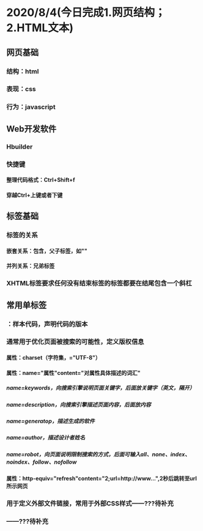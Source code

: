 # 2020/8/4(今日完成1.网页结构；2.HTML文本)
## 网页基础
### 结构：html
### 表现：css
### 行为：javascript
## Web开发软件
### Hbuilder
### 快捷键
#### 整理代码格式：Ctrl+Shift+f
#### 穿越Ctrl+上键或者下键
## 标签基础
### 标签的关系
#### 嵌套关系：包含，父子标签，如"<html><head></html></head>"
#### 并列关系：兄弟标签<head></head><body></body>
### XHTML标签要求任何没有结束标签的标签都要在结尾包含一个斜杠
## 常用单标签
### <!DOCTYPE html>：样本代码，声明代码的版本
### <meta>通常用于优化页面被搜索的可能性，定义版权信息
#### 属性：charset（字符集，="UTF-8"）
#### 属性：name="属性"content="对属性具体描述的词汇"
##### name=keywords，向搜索引擎说明页面关键字，后面放关键字（英文，隔开）
##### name=description，向搜索引擎描述页面内容，后面放内容
##### name=generatop，描述生成的软件
##### name=author，描述设计者姓名
##### name=robot，向页面说明限制搜索的方式，后面可输入all、none、index、noindex、follow、nofollow
#### 属性：http-equiv="refresh"content="2;url=http://www...",2秒后跳转至url所示网页
### <link>用于定义外部文件链接，常用于外部CSS样式——???待补充
### <base>——???待补充
### <style>用于定义CSS的样式——???待补充
### <script>用于定义页面内的脚本，如JS——???待补充
### <!--注释内容-->
#### 快捷键：Ctrl+/
### <hr/>水平线标签
#### 属性：align，编辑对齐模式
#### 属性：width，编辑水平线长度
#### 属性：size，编辑水平线宽度
### <br/>换行标签，0倍行距
## 常用双标签
### <html>开始标签，定义页面的开始与结束
### <head>头标签，有6个特殊标签可以放在头标签中使用（title、meta、link、base、style、script）
### <title>标题标签，设置网页的标题名（显示在选项卡）
### <body>主体标签，所有显示在网页中的内容均被其包含
### <h1>/.../<h6>标题标签
### <P>段落，单倍行距
#### 空格符号：&nbsp；
#### 注册商标符号：&reg；等等
#### 属性：align=left（左对齐）/center（居中）/right（右对齐）
### <pre>将其中文本格式化为等宽字体，保留文本中的空格符、分行，尽量少用
### <font>文本标签
#### 属性：color(="red")，字体颜色
### <b>或<strong>加粗，后者有些浏览器不一定准确显示
### <i>或<em>倾斜，后者有些浏览器不一定准确显示
### <u>或<ins>下划线，后者有些浏览器不一定准确显示
### <s>或<del>删除，后者有些浏览器不一定准确显示
### <sup>上标
### <sub>下标
### <acronym title="注释内容">被注释内容</acronym>
### <ul>无序列表
#### <li>为每行无序列表增加句首符号
#### 无序列表可多级嵌套，无序和有序列表可混合嵌套
### <ol>有序列表
#### <li>为每行有序列表增加序号
#### 属性：type="1/A/a/I（大写罗马）/i（小写罗马）"，设置序号格式
#### 有序列表可多级嵌套，无序和有序列表可混合嵌套
### 自定义列表，被一组dl管理，dt是主题，dd是列表项

# 2020/8/5（今日完成1.HTML图片；2.HTML表格；3.HTML表单；4.CSS文本基本样式）
## <img src="相对路径"/>图片标签
### 属性：width="800"，宽度，单位是px
### 属性：height="800"，高度，单位是px
### 属性：title="提示信息"，提示信息，鼠标指向时显示
### 属性：alt="替换文本"，图挂了时显示
### 属性：border="5"，边框宽度，单位是px
### 属性：src，如果图片在同一文件夹，相对路径=文件名
#### 如果图片在同文件夹的下级文件夹，先打开文件夹，如DOC/**.jpg
#### 如果图片在上级文件夹中，先返回上级，如../**.jpg
#### 如果图片路径是上级和下级混合，按照从左到右顺序依次描述路径
### 属性：align="left/right/top/bottom/middle"，居左/居右/与文本上对齐/与文本下对齐/与文本中对齐
#### 居中命令center在<img/>标签内不起作用，只能添加在标签外，如<p>中
### 属性：hspace="30"/vspace="30",将图片左右/上下与其他内容的间距设为30px
## <body background="高频词.jpg">，使用图片作为页面背景，自动平铺
## <body bgcolor="#FF0000">，使用红色作为背景
## <a href="">点击内容</a>，跳转至链接
### href后可添加相对路径（内部文件）或绝对路径（外部网址），点击内容可以是文字也可以是图片
### 锚点链接，先用<a name="标记">标记锚点（标记不要用数字开头），再用<a href="#标记">跳转至锚点
### 属性：target="_blank"，在新窗口中打开链接
### href="#"，回到网页顶部，##为空链接
## 表格，被<table>管理，
### 属性：border="1"，表格边框宽度1，默认为0px
### 属性：cellspacing="0"，将边框间距设为0，默认为2px
### 属性：width——表格宽度，height——表格高度
### <caption>为表格标题，<tr>为行，<td>为单元格，<th>为表头（默认加粗居中）
#### 属性：align="left/center/right"，单元格内位置
## 表单，
### <form>,表单域
#### 属性：action="地址"，表单提交地址
#### 属性：method="get/post",表单提交方式——???待补充
### <label>,标题
#### 属性：for="txt1"，关联输入框的id属性,点击标题即可输入
### <input>,输入框
#### 属性：type="text"，输入为文本类型
#### 属性：id="txt1"
#### 属性：type="password",输入信息显示为**
#### 属性：type="radio"，可用于从多个选项中选择一个，如加name="相同的名称"，则使多个按钮形成单选的效果
#### 属性：checked=""在点选中，代表默认选中
#### 属性：type="checkbox"，复选框，yes or no
#### 属性：name="表单名字"，用于后台或JS识别
#### 属性：size="字段长度"，文本框的长度
#### 属性：maxlength="最长字符"，可输入的最长字符数量
#### 属性：value="预设信息"，预先设置好的信息
### <select>，下拉框 
#### <option>，下拉框选项
##### 属性：selected=""，默认选中
#### <optgroup label="组名">，为下拉框的option分组
### <textarea>，文本域
### <button>按钮名称</button>
#### 属性：type="submit"，提交按钮
#### 属性：type="reset"，重置按钮
#### 属性：type="button"，可点击按钮
## 可通过chrome浏览器页面右键的检查，进行调试

#2020/8/6(今日完成1.三种CSS写法；2.显示模式转换；3.各种选择器使用及优先级；4.伪类标签使用；5.文本属性继承；6.各类基本样式)
## 内嵌式CSS（页联），<style type="text/CSS"><style>,将CSS样式写在网页<head>中，和html代码相对分离，便于维护
## 标签选择器：<style>标签内，定义h1、p等标签，格式为h1{}，大括号内放置样式，每句以“；”结尾
## 块级显示模式：自己单独占一行，设置宽高起作用，默认宽度和父元素一样
### 块元素包含：div、h1-h6、p、ul、li、ol、dl、dt、dd、hr、form
## 行内显示元素：设置宽高不起作用，自身大小靠文本撑开，一行可以有多个
### 行内元素包括：span、b、strong、i、em、u、ins、s、del、a
## 行内块显示模式：设置宽高起作用，一行可以有多个
### 行内块元素包括：img、表单元素
## 显示模式转换：可在标签选择器中用display：block/inline-block，切换块模式和行内块模式
## h1或p等文本标签
### 样式：color：red/rgb（255,0,0）/#FF0000，三种表示方法（英文/十进制/十六进制）均表示红色
### 样式：font-size：60px，将字体大小设置为60px，默认16px
### 样式：font-family："宋体"，将字体设置为宋体，当字体为汉字或多个单词时，必须加双引号，默认微软雅黑
### 样式：text-algin：center/left/right，文本居中/居左/居右，默认为居左
### 样式：font-weight：400，字体粗细,400（normal）为正常粗细，700（bold）为加粗
### 样式：text-indent：2em，首行缩进两个字体大小，也可用2px来缩进两个像素
## div，无语义元素（大盒子），可借助实体化三属性（宽、高、背景色）呈现
### 样式：width：200px
### 样式：height：200px
### 样式：background：blue，将背景色设为蓝色
## 类选择器
### 定义类名用“.”开头，标签中用class属性调用，不加点
### 命名规范：定义类名时不能用数字开头，对大小写敏感
### 建议用驼峰命名法，如greenBigStudent，第一个单词小写，之后每个单词首字母大写
### class在调用类时可同时调用多个，中间用空格隔开
## id选择器
### 用#加id名称定义，用标签中的id属性调用，不加#
### 类选择器可以重复使用，id选择器不行——???待补充
## 行内式CSS（内联），将CSS作为标签的style属性书写，例如<div style="width:100px;height=100px">
### 将CSS样式写在网页的标签中，和html代码掺杂，难以维护
## 外链式CSS（外联），单独创建CSS文件，如<link rel="stylesheet" type="text/css" href="one.css"/>
### 在html中用link进行关联，代码绝对分离，便于维护，工作中通常使用此方式进行开发
## CSS层叠性，对同一标签多次设计不同属性时，可以同时实现
## CSS对同一属性的CSS优先级：!important＞行内样式（内联）＞id选择器＞类选择器＞标签选择器，后定义＞先定义
### 加了!important的优先级最高，如color：red !important；
### 外链的CSS按照本身优先级及<link>标签所处的先后位置决定优先级
## 后代选择器,在选择器后再加选择器，只有多级选择器都满足，才使用样式，用空格隔开，如.lei1 .lei2{}或div h1{}
## 继承，父元素被选择器定义文本属性后，后代元素继承最近的父元素文本属性（包括居中、行高）
### 前提：后代元素自身未被定义，否则使用自身文本属性
### h和a标签继承的文本属性，会被标签自带的属性覆盖，如需改变需要单独定义
## 伪类，为a标签的文本定义的多种状态下的样式
### a：link{}/a：visited{}/a：hover{}/a：active{}，对应默认/访问后/鼠标移入/鼠标按下四种状态
### 四种状态顺序不能颠倒
### 除了用标签选择器之外，还可以用类选择器加class引用，如.a：link{}
## 行高，line-height
### 每行文本从上到下有四条线，分别是顶线、中线、基线（字母主体下沿，如q的封闭区域下沿）、底线
### 行高即相邻两行基线之间的距离
### 单行文本默认垂直居中于盒子（如span），行高等于盒子的高度
### 要使单行文本在块元素中垂直居中，将行高设为块元素的高度即可
### 当只设置了行高时，没设置高度时，高度默认为行高

# 2020/8/7(今日完成1.字体样式；2.强制英文换行；3.块元素边框、内外边距；4.块元素水平居中)
## 下划线样式：text-decoration：underline（下划线，同<u>，a标签默认），如是none则无下划线
## 删除线样式：text-decoration：line-through，同<s>
## 鼠标样式：cursor：pointer（鼠标显示为小手），链接a标签下默认为小手
## 斜体样式：font-style：italic，normal为正常，同<i>
## 粗体样式：font-weight：bold，同<b>
## 综上，所有的行内样式标签都可以自己写，但为了代码可读性，需要标签语义化
## word-break：break-all，强制英文换行，如未添加的一连串英文字母，会被认为是一个单词而不换行
## 复合属性：如font-打头的样式，可以合并为font：40px “宋体”，空格隔开，至少写两个（大小、字体），如需写行高，写为40px/60px（后面是行高，也可写1.5，即1.5倍）
### 当出现font复合属性时，会覆盖上方单独的font属性，因此要使单独属性生效需写在下方
## 块元素边框：border-width:5px;  border-color:black;  border-style:solid/dashed/dotted/double（实线/虚线/点状线/双实线）;
### 同样可使用复合属性，粗细（默认3）、颜色（默认黑）和样式最好都写
### 可使用left/right/top/bottom，单独画某一条边框
### 可在复合属性下方加border-bottom：none，去掉下方边框
### 边框会使得块元素尺寸变大
## 背景图：background-image：url（图片.jpg），默认平铺
 ### background-repeat：no-repeat，取消平铺
 ### background-repeat：repeat-x/y，横向/纵向平铺
 ### 如在背景图上方已设置了背景色，重叠部分，背景图会覆盖背景色
 ### background-position：left top，图片左上显示，如果图片大于盒子（div）范围，默认只显示左上角
 ### 图片位置也可用0px 0px（左上），坐标的形式设置
 ### background也可使用复合元素
## PS基本使用
### 切片为保存web格式
### 吸取颜色
### Ctrl+左键可切换切片
### del可删除切片
## 内边距padding，块元素加了内边距后，会与内容有间距，但此时的间距是通过块元素变大实现的（固定宽度的情况下）
### 如padding-left：10px，左边内边距为10px
### 块元素尺寸=自身尺寸+内边距+边框
### 如果未给块元素设定宽度，则块元素宽度始终与父元素相同，内容尺寸将被压缩
### 复合元素排序为上右下左，顺时针，只写2个即第一个为上下，第二个为左右
## 外边距margin，盒子（块元素）与盒子之间的距离
### margin的属性写法可参考padding，但不会影响块元素尺寸
### 相邻两个块元素外边距会合并，取值为较大的值
### 外边距塌陷问题，嵌套的两个块元素，当给子元素（第一个）设置向上的外边距时，父元素也会掉下来
### 解决外边距塌陷方案1：给父盒子设置overflow：hidden属性
### 解决外边距塌陷方案2：改为给父盒子设置内边距
## 快捷键
### 在body中输入div.box，按下Tab键，自动生成<div class="box"></div>
### 在body中输入a*5，按下Tab键，自动生成5个<a href=""></a>
### 在body中输入ul>li*5>a，按下Tab键，自动生成5行带a的列表
## 清除标签默认属性
### *{margin：0；padding：0；}，*代表所有的标签，工作中不要这么用
### 工作中用h1,p,li{margin：0；padding：0；}
### h1-6,ul,li,ol,p等标签都有默认内外边距
## 并集选择器：h1,p{margin:0;padding:0;},用逗号相连，对多个标签同时定义样式 
## 块元素水平居中
### margin:0px auto;
### 行内和行内块元素水平居中：给父元素设置text-align：center

# 2020/8/8（今天开始仿淘宝首页，未完成）
## 常规三种显示模式（块、行内、行内块）叫做标准流
## 浮动：是一个属性float，是半脱离标准流，相当于漂浮至上一层，不参与标准流层从上至下的排列
### 浮动元素间会根据从上往下的顺序，实现横向布局
### float：left/right，靠左浮动/靠右浮动
### 为了实现横向排列，行内元素和行内块元素会使得同行元素的上下位置随之变化，浮动则不会（优点）
### 浮动不会对上方的标准流产生影响，但下方的标准流会上移，因此需要为浮动创造一个占位的标准流
### 为浮动元素创造一个高度可随之变化的标准流，并包含浮动元素，需为标准流调用clearfix：after伪类，否则标准流无法随浮动变化占位
### 行内元素加了浮动后，也可设置宽高
### 当标准流内有文本时，即便文本位置被浮动元素覆盖，文字也会自动移开，环绕上方的浮动元素
## seo，search engine optimization，搜索引擎优化
### 从seo角度，导航的a标签连续排列，会被se认为关键词堆砌作弊，所以可用列表隔开
### ul/ol属性：list-style:none，取消列表样式(通常用于取消每行前面的标识符)
### 在块元素中插入img（行内块元素），会造成图片下方留白，此时需将img转化为块显示模式
## chrome默认字号1em=16px
## font-size：100%：字号为父级的100%
## 页、外联CSS表格单元格间距：border-spacing：0px
## 页、外联CSS表格单元格边框重叠：border-collapse：collapse
## CSS中字体可以设置多个，浏览器按顺序识别，能识别就直接使用,用逗号隔开
### 字体可以有3种表示方式，中文、英文、Unicode,当设置多个时，要用引号包裹
## 实际项目CSS模块
### 为了消除浏览器之间的呈现差异，需要对CSS进行初始化，清除一些CSS样式
### 为了让整个网站的各个网页形成一样的风格，需要对一些CSS进行统一的设置
## 网页的版心：页面固定显示宽度，即内容呈现范围的宽度，通常根据设备屏幕分辨率设计
### 早期电脑分辨率较低，版心宽度通常是960px，以现在的淘宝网为例，版心是1190px
### 版心水平居中于浏览器
### 通栏的盒子（通常在上方）无固定宽度，根据浏览器宽度决定

# 2020/8/9（今天继续仿淘宝，顺便按进度把京东也仿了）
## h1在网页中只出现一次，用于logo
## overflow，溢出属性，为父元素设置当子元素内容溢出父元素范围时的设置
### overflow:hidden，溢出部分隐藏
### overflow:scroll，转化为滚轮窗口
### overflow：auto，未溢出时正常，溢出时转化为滚轮窗口
## 根据选择器的权重累加可实现层叠优先级，通常3种，id/类/标签，权重分别设为100/10/1，计算（多次出现应多次相加）
### 因此当需要控制优先级时，可控制后代选择器书写的具体程度（即是否把每一级选择器都写出）
### 或者通过！important强行提权
## input元素属性：placeholder="提示信息"，生成提示信息（CSS3中的文本提示属性）
## border-radius:13px,将元素边框设置为圆角，数值为圆角半径

# 2020/8/10(今日完成1.相对定位；2.绝对定位；3.CSS sprite)
## 定位：改变元素位置
### 相对定位：position：relative；基于自身在网页（父元素）中的位置进行调整,移动后不会影响其他元素，并且仍然在原先标准留位置占位
#### left、top、right、bottom，选择参考点，根据参考点：1px，向基线相反方向平移1px
### 绝对定位：完全脱离标准流的状态，无法占位，可以将元素设置在网页中一个具体的坐标位置
#### left、top为将网页(父元素)的左上作为元素（子元素）的起始参考点,right、bottom将元素在网页（父元素）第一屏（根据窗口大小决定）的右下作为起始参考点
### 当4个参考点都有时，以left和top为准
### 当有多个父元素时，需在想放置的父元素中使用相对定位，确定默认参考点
## 层级（z-index），层级大的元素，显示时在上方，可通过z-index：1属性设置元素层级
### 当元素设置定位后，层级默认为0，层级相同时，后写的标签会压在后写的上面
## 垂直水平居中：用一对定位的父子元素来做
### 为父元素添加相对定位，确定默认参考点
### 为子元素添加绝对定位，将坐标设为50%width，50%height，用margin回撤自身的50%width和50%height
## 透明度：opacity：0.5（取值为0~1），越小透明度越高，也可在rgba（0,0,0,0.5）处设置
## CSS精灵：也叫CSS sprite，是背景图的技术
### 目前网速较快，但服务器的连接数是有限的
### 一次性下载大的背景图，按需要显示其中的一小部分
### 将父元素设置成需要的尺寸，用background-position：0px 0px；控制露出的部分

# 2020/8/11(今天完成1.图标字体；2.固定定位；3.跨行元素排布；4.画圆形；5。快进切图视频，确认掌握了静态淘宝需要的CSS技巧。今天开始JS)
## 圆形可以通过正方形元素的border-radius：50%边长实现，即通过圆角边框产生，内外还可呈现不同颜色
## 图标字体：一种字体，可以展现图形，加载速度更快，放大后更清晰
### 下载网站：http://www.iconfont.cn/
### 图标字体三种用法
#### 1.unicode引用（可兼容最老ie6，图标用代码引用，语义化差），在元素中直接输入
#### 2.fontclass引用（可兼容最老xp的ie8，语义化好，），在元素样式中输入
#### 3.symbol引用（可兼容最老ie9，语义化好，可彩色，渲染性能一般），在专用标签输入
## 固定定位：将元素固定到浏览器界面的某个坐标位置,position:fixed
### 同样是用left、top、right、bottom设置位置
### 不需要父元素有起始定位，因为坐标基于浏览器界面
### 但需要为子元素设置宽度高度，如需跟随父元素宽度，则width：100%
### 固定定位的元素压在其他元素上方

# 2020/8/12（今日完成：JS基础的一部分，基本语法和部分函数）
## javascript，JS简介
### js如今能做交互（表单验证）、网页动态效果、服务器端开发（Node.js）、游戏等
### js是一门脚本语言
#### 弱类型语言，变量数据类型较灵活
#### 解释型语言，不需经过编译成二进制，可直接在浏览器中运行
#### 动态语言，可以动态添加属性和方法
#### 基于对象语言，有类（class）的概念，但缺少很多面向对象语言的特征
#### 大小写敏感
## 学习js的三部分
### 1.ECMAScript（欧洲计算协会）：语法
### 2.DOM，document object model：文档对象模型
### 3.BOM，browser object model：浏览器对象模型
## 三种js写法
### 内嵌式（页联）js：body标签下<script type="text/javascript"></script>标签
#### 快捷键，<script>中Ctrl+Shift+/，多行注释
#### 默认由上往下
#### 每句代码用分号结束
#### 每句代码最好换行，好看
#### 页面加载后执行
### 行内式（内联）js：例如button标签下<button onclick="alert('行内式')">按钮<button>
#### 需要执行父标签的属性才执行
### 外链式（外联）js：body标签下<script src="one.js" type="text/javascript" charset="utf-8">这里别写内嵌式代码</script>
### 内嵌式和外链式执行的先后顺序取决于代码的先后顺序
## 计算机的执行过程：cpu将硬盘中的数据调度到内存中运行
### cpu，中央处理器
### 内存：暂时对数据的存储
### 硬盘：永久性存储
## 变量：暂时对不同数据类型的数据进行存储
### 定义变量：var 变量名称 =‘变量值’；
### 也可拆为2句：var 变量名称；变量名称=‘变量值’
### 命名规范：可以字母、数字、下划线、$，不能用数字开头，
## js不同数据类型
### 数值类型(number)：1 5 3.14 -9
### 字符串类型(string)：‘哈哈’ ‘13888’ ‘abc’
#### 纯数字字符串在进行减乘除运算时会先隐式转换为数值类型
#### 字符串和任何数据类型进行相加操作，都会产生拼接效果
#### 非纯数字字符串进行减乘除运算时，会显示NaN（not a number）
#### 让两个纯数字字符串用加号拼接方法：1.中间加一个空字符串；2.其中一个变量后加.tostring（）
### 布尔类型(boolean)：true和false
#### 隐式转换后对应1和0
### 未定义类型(undefined)：当变量只声明，但未赋值时，就是undefined
### 对象类型（object）：复杂的数据类型——？？？待补充
### 空类型（object）：只有一个值null 
## 数据类型转换
### 其他类型转换成数值类型
#### 函数parseInt():转换成数值，并向下取整（从左开始遇到字母或其他字符则转换终止，布尔不能转，null不能转）
#### 函数parseFloat（）：转换成可带小数的数值（特性同上括号内）
#### 函数Number（）：转换成数值（严格型转换，只能转换纯数字，布尔可以转，null转0）
### 其他类型转换成字符串类型
#### 函数.toString（）：数字和布尔都可以转（布尔会转成true或false）
#### 函数String（）：undefined和null可以转
###其他类型转换成布尔类型
#### 函数Boolean():将不为0的数据或0转换成true或false（undefined、空字符、null也为false）
## 函数alert（），在浏览器弹出对话框，括号中放显示内容，没有返回值
### 字符串最好用单引号，复制带双引号的字符串不容易出错？
## 函数console.log（）:在浏览器控制台输出
## typeof 数据：获取数据类型
### 当数据位置放置的是变量时，获取的时变量值的数据类型
## 字符串.length：获取字符串字符的个数
## 前++和后++
### ++a和a++都是+1再赋值给a自身
### a=1；c=++a；计算结果a=2，c=2（前++是先加1再计算）
### a=1；c=a++；计算结果a=2，c=1（后++是先计算再加1，必须在右侧出现第二个a时。才会在第二个a上体现加1的效果）
## 运算符
### 算术运算符：+ - * / %（取余） =（赋值） **(次方，前为底数，后为指数)
### 一元运算符：++ --，一个操作数
### 二元运算符：两个操作数以上
### 三元运算符：三元表达式，表达式？true的结果：false的结果
### 复合运算符：+=（a=a+5可写成a+=5） -= *= /=
### 关系运算符：> < ==（值相等） ===（全等，数值和数据类型都相等） ！=（值不等于） ！==（数值和数据类型全不等），所得结果为true或false
### 逻辑运算符：&&（且） ||（或），两侧条件的真假，结果为布尔；！（非），将布尔的结果取反
## 流程控制语句
### 顺序结构语句：默认由上至下执行
### 分支结构语句：根据条件的真假决定是否执行某段代码（注意：等于要用==）
#### 单项判断：if（条件）{操作}，小括号中的条件为true时，执行大括号中的操作，false时不执行
#### 双向判断：if（条件）{操作1}else{操作2}，当条件为false，执行else后面大括号中的操作
#### 多向判断：if（条件）{操作1}else if（条件）{操作2}else{操作3}，叠加多重条件
#### switch-case判断：switch（要比较的值）{case 预设值1：操作1；break；case 预设值2：操作2；break；...default：操作n；break；}
##### 根据要比较的值是否等于预设值判断，break为一次等于后结束，default类似于else，代表都不符合时的操作
##### 默认用法是判断是否相等，如需判断是否符合某个区间，可将要比较的值设为true，则可在预设值处用 变量>=预设值 ,来设置一个区间条件
### 循环结构语句：重复地执行某段代码
#### for循环：for(var i=0;i<100;i++){操作}
#### while循环：var i=1；while(i<=10){document.write(i);i++;}
##### 由于对循环数的定义在循环外，适用于循环数初始值未知的场景
#### do-while循环：var i=1；do{document.write(i);i++;}while(i<1)
##### 先执行，再判断是否循环，因此至少会执行一次
## 函数prompt（‘字符串’）：在浏览器中弹出一个带输入框的对话框，引号内字符串将在对话框中显示，可返回输入值
### 函数是有返回值的，可以通过赋值将返回值赋予某个变量
## 在网页中输出：document.write（输出内容）
### 如果要在JS中使用html标签，需要像输出字符串一样用引号包裹

# 2020/8/13（今天有事，明日补上。今日完成：继续学习昨日循环语句）
## js语句和html标签穿插，产生效果
### 写在script标签内的html标签，要以字符串形式，用document.write（）输出
## 关系运算符的运算优先级高于逻辑运算符，！可以看成一元运算符，（）优先级最高

# 2020/8/14（今日主要针对一些基本的算法和函数的使用，做了一些练习，知识点不多）
## 当循环中出现break，立刻结束当前最近的循环体
## 当循环中出现continue，结束“当次”循环，即本次循环剩下的操作不执行
## 数组：一组有序数据的集合
### 创建数组的第一种方式：字面量，如var arr01=[1,2,3],此方式用得最多
#### 数组可通过 数组名.length 获取数组的长度
#### 可通过 数组名[第几个] 访问数组各个元素，从0开始
### 创建数组的第二种方式：new Array，如var arr02=new Array（1,2,3）
### 第三种，如果new Array（）的括号中只有一个数值，会直接设置成数组长度，元素都为空
### 遍历数组，for(i=0;i<arr01.length;i++)，无论数组多长都能实现访问
### 动态添加数组元素：利用数组长度始终比数组最大序号大1的特点，进行赋值
## 函数：将一段代码进行封装，可以进行重复使用，避免代码冗余
### 定义形式：function 函数名(){函数内容}
### 调用形式：函数名（）；
### 小括号中可放置一个参数，代表输入，即可根据输入内容，进行函数内容中的计算
### 当小括号中为空时，不需输入也可执行函数
### 当有多个输入值时，用逗号隔开
### 函数定义中的参数叫形式参数，函数调用中的参数叫实际参数，两者个数要一一对应
### 定义和调用的先后顺序可以调换
## 函数的返回值
### 自定义函数默认的返回值是underfined
### 可以用 return 返回值；自定义函数的返回值，但必须放在函数最后，因为return将强制结束函数
### 注意，函数的输出要么要有返回值，要么就要用打印弹框等，总之不要忘了输出，不然就undefined
## 面向对象与面向过程（我觉得讲得很模糊，以下为我现在的理解，待更新）
### 面向过程，完整描述程序的过程
#### 由于不需要调用对象（少了对象名称的判断、过程代码的调用），理论上响应应该更快，资源占用更少
### 面向对象，将具有规律的过程，归纳成对象，用对象代替复杂的过程
#### 因为调用节省了重复代码的书写，提升了开发效率；因为定义位置集成，便于维护
### 基于对象：这里就理解不了了，应该还需要后面的js知识——???待补充
## 函数的其他定义方式
### 有名函数
#### 定义函数名的方式：function 函数名（）{}，会将函数整个提升到作用域顶部
#### 函数表达式的方式：var 变量=function（）{}，调用方法同上
##### 这种定义方式，只能提升声明，不能提升赋值，因此在定义之前不能作为函数调用

# 2020.8.15（今日完成1.作用域及作用域链；2.对象及原型，原型这块还是不大懂，后面再继续加深理解）
## 匿名函数：没有名字的函数，不能直接定义使用
### 使用方式：
#### 作为函数表达式
#### 作为参数传递
#### 作为事件处理函数
#### 作为自调用函数：（function(){})(),当次定义即调用，只能用一次
#### 作为返回值
## 对象既有属性，也有方法，方法即是一段函数，或者若干个动作
## new Object方式创建对象
### var 对象名=new Object();对象名.属性名；
#### 通过以上方式，可以定义对象及多个属性名（属性名可以是表达式函数，如对象名.属性名=function（）{}）
## 工厂方式创建对象
### 用函数包裹对象，实现对象的输入，如function creatPerson(name,age){var person=new Object();person.name=name;}
## 构造函数方式创建对象
### 直接抛弃Object，表述为一个函数
### function person(name,age){this.name=name;this.age=age;}var dxy=new person('龙傲天',23);
#### 在调用时，需要用new在内存中开辟一个新的空间
#### this指代的是当前的实例对象
#### 可以将person理解为一个函数，但是通过new之后，与输入值结合，生成了一个独立的对象
### 不需要return
## 作用域：变量的访问区域，JS中访问的区域分为两块
### 全局作用域，在script标签中的就是全局作用域，全局作用域下的对象都是全局对象
### 全局对象：浏览器顶级对象Window，所有对象都是window下的属性或方法，但这些对象的属性或方法则不是
### 全局变量
#### 带var定义变量的方式，会将声明提升到作用域顶端，但赋值不会
#### 不带var定义变量的方式，必须是声明加赋值，如a=1； ，声明不会提升，会污染数据——???待补充
### 函数作用域：函数中var定义的变量无法在外部作用域中访问，是局部私有变量
#### 函数中不带var，就不是定义变量，而是访问外部的变量，会影响全局变量
#### 如果函数（变量）中已经定义的变量，就相当于在函数内var定义了变量
## js预解析：js会优先将用var声明的变量提前解析，将声明提升
## 函数也是一种数据类型
## 作用域链：当函数体中访问变量时，优先级：自身私有变量>上层作用域>上上层作用域...
## 构造函数&实例对象&原型对象三者间的关系
### 构造函数通过赋值，实例化对象
### 实例对象的属性隐式原型（__proto__），指向原型对象，
### 原型对象的constructor（构造器），指向构造函数
### 构造函数中的prototype指向原型对象
## console.dir：可展开显示构造函数
## 实例对象 instanceof 构造函数，可用于判断某一实例是否属于某一类型
## 原型对象作用之一：是一个公共存储空间，可以把公共的属性和方法存储在原型对象中，当创建实例对象时，可以直接访问，实现资源共享
### 可以直接添加原型对象的方法或属性，使用函数名.prototype.方法名（或属性名）定义
## 原型链：如果实例对象调用某个属性或方法，先从自己的构造函数寻找，如果没有则去构造函数中的原型对象寻找，如果还没有则去上一层构造函数中的原型对象中寻找，以此类推，直到找到Object原型对象（类似于Window）中，还没有则报错，这个过程就是原型链
## 值类型和引用类型的存储方式
### 简单数据类型：
#### 值类型：number string boolean，b=a，修改b不会影响到a，因为a和b的值存储在内存中的两个位置
#### 空类型：underfined null
### 复杂数据类型：
#### 引用类型：object，b=a，修改b会影响到a，因为此赋值过程只是将a的地址赋予b，一旦修改b，将会使得a所引用地址的内容改变
## js垃圾回收机制：浏览器会将长时间不再被指向的对象自动清理掉
### 如果需要取消一个变量的指向，又不想指向其他对象，可以=null
## 通常对象名首字母要大写，函数名首字母小写
## this的指向：在构造函数中，this指向当前实例对象；在普通函数中，this指向的是window
## 另一种访问对象属性和方法的方式：通过p["name"]，可以访问对象p中的name属性，类似于p.name
## 对象与数组
### 对象：一组无序数据的集合(用语义化属性放置值，调用的时候较方便)
### 数组：一组有序数据的集合
## 第三种创建对象的方式：字面量
### var jay={name:'周杰伦',age:41,gender:true};

# 2020/8/16（今日完成1.json、math、date对象；2.字符串常用方法；3.数组常用方法）
## json对象：是一种网络传输数据的格式,用在前后台交互
### 在传输数据时不能直接传对象，要将对象转换成字符串，即在大括号外加引号
### 可用JSON.stringify(对象名)将对象转换成字符串
### 可用JSON.parse（字符串化的对象名）将字符串化的对象转换成对象
## 遍历对象的属性名与属性值
### for(var i in json01){console.log(i+':'+json01[i]);}
#### 注意，打印i时打印的是属性名，json01[i]才是属性值，并且不能写成json01.i，否则会变成为json添加一个i属性
### 若只是要访问其中一个属性，可以使用json01["其中某个属性名"]的方式
## call和apply函数：可以改变this的指向
### 通过对 父级对象（或属性、方法）.call（新的指向）的方式改变父级对象下this的指向，apply可替代call
### 当父级对象本身有实参时，需要用父级对象.call（新的指向，实参1，实参2）来改变
### 而用apply时，需要用父级对象.apply（新的指向，[实参1，实参2]）来改变
### 二者的差别体现在对实参的表达形式上
## Math对象
### Math.PI：圆周率
### Math.abs（实参）：绝对值
### Math.ceil（实参）：向上取整
### Math.floor（实参）：向下取整，和parseInt一样
### Math.round（实参）：四舍五入为最接近的整数
### Math.random（）：返回0~1之间的随机数（不包含1）
## arguments对象：输入的实际参数形成的数组（长度由输入决定），是函数的默认对象实例
## Date对象：
### var time=new Date(),将当前的计算机时间赋予对象time
#### time.getFullYear(),返回年份
#### time.getMonth()，返回月份，注意，是从0开始，因为月份通常表示为英文字符，因此数字实际上是数组的序号
#### time.getDate()，返回一个月中的某一天
#### time.getDay()，返回一周中的某一天，注意，是从0开始(而周日就是0)，原因同月份
#### time.getHours(),返回当前小时
#### time.getMinutes(),返回当前分钟
#### time.getSeconds(),返回当前秒
#### time.getMilliseconds(),返回当前毫秒
#### time.toLocaleString(),把Date对象转换成字符串
#### time.toLocaleDateString(),把Date对象的日期转换成字符串
#### time.toLocaleTimeString(),把Date对象的时间转换成字符串
## Number、String、Boolean三种值类型，在需要调用对应类型的方法时，会临时创建一个对象以调用方法，结束之后会自动删除临时对象
## 字符串的不可变性：字符串一旦存储后，就不能再改变，即便重新赋值，也只是重新开辟了一个空间存储新值
### 字符串也是以数组方式进行存储，因此也可以用访问数组中元素的方式访问字符串中的每一个字符，但不能修改
## 字符串常用方法
### 字符串名.charAt（9），返回位置为9的字符
### 字符串名.charCodeAt（5），返回位置为5的字符的Unicode编码
### 字符串名.concat（'啦啦啦'），在字符串后拼接 啦啦啦
### 字符串名.indexOf（'下',3),从位置为3开始，从前往后索引并返回 下 的位置
### 字符串名.lastIndexOf（'下'，8），从位置为8开始，从后往前索引并返回 下 的位置
### 字符串名.replace（'今天','明天'），将远字符串中的今天替换为明天
### 字符串名.slice（2，5），从位置为2开始，返回5之前的字符（不包括5）
#### 字符串名.substring（2,5）功能同上
### 字符串名.substr（2,3），从位置为2开始，返回3个字符
### 字符串名.split（要切割字符），将原字符串根据要切割的字符切割成几段，放在一个数组中
### 字符串名.toLocaleLowerCase(),转小写
### 字符串名.toLocaleUpperCase（），转大写
### 字符串名.trim（），去掉字符串前后的空格
#### 可用在处理输入信息中前后无用的空格
## 数组常用方法
### 数组名.pop（），从数组尾部弹出一个元素，并返回弹出的元素（即删除）
### 数组名.push（6），在数组尾部加入一个元素6,并返回数组长度
### 数组名.shift()，从数组头部弹出一个元素，并返回弹出的元素
### 数组名.unshift(9)，从数组头部加入一个元素9，并返回数组长度
### 数组名.concat（数组），在原数组后拼接一个数组，并返回新数组
#### 不会影响原来的数组
### 数组名.join（连接符号），将数组用连接符号连成字符串
#### 若未输入连接符号，默认用逗号
#### 不会影响原来的数组
### 数组名.slice（2），从位置为2开始，截取后面的数组
#### 若数组名.slice（2，4），从位置为2开始，截取到4之前的数组（不含4），并返回
#### 不会影响原来的数组
### 数组名.splice（2）,从位置为2开始，删除后面的数组，并返回被删除的数组
#### 会影响原来的数组
#### 若数组名.splice（2，1），从位置为2开始，删除1个元素，并返回被删除的数组，也会影响原数组
#### 若数组名.splice（2,1，'haha'),则删除完成后，在原来位置2出插入字符串haha，返回的还是删除的数组，也会影响原数组
#### 若数组名.splice（2,0,666），则直接在2的位置插入666，原来2的位置及以后依次延后1位
### 数组名.reverse()，逆序，并返回逆序后的数组，影响原数组
### 数组名.sort（），对数组根据首字母排序，数字排在字母前，按照第一位数排序，返回排序后数组，影响原数组
#### 如果要按其他标准进行比较，就需要在括号中提供比较函数如 数组名.sort（fn）；function fn（a，b）{标准}，如果返回值为-1（小于0的值即可），则a排在b前面，如果两个排序不分先后则返回0，如返回值为1（大于0的值即可），则b排在a的前面